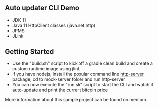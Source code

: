 ## Auto updater CLI Demo

* JDK 11
* Java 11 HttpClient classes (java.net.http)
* JPMS
* JLink

## Getting Started

* Use the "build.sh" script to kick off a gradle clean build and create a custom runtime image using jlink
* If you have nodejs, install the popular command line [http-server](https://github.com/indexzero/http-server) package, cd to mock-server folder and run http-server
* You can now execute the "run.sh" script to start the CLI and watch it auto-update and print the current bitcoin price

More information about this sample project can be found on medium. 
